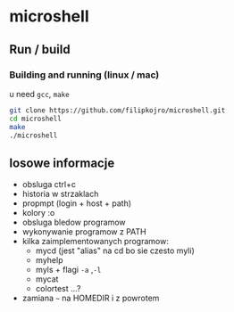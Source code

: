 # microshell

## Run / build

### Building and running (linux / mac)
u need `gcc`, `make`
```sh
git clone https://github.com/filipkojro/microshell.git
cd microshell
make
./microshell
```

## losowe informacje
- obsluga ctrl+c
- historia w strzaklach
- propmpt (login + host + path)
- kolory :o
- obsluga bledow programow
- wykonywanie programow z PATH
- kilka zaimplementowanych programow:
    - mycd (jest "alias" na cd bo sie czesto myli)
    - myhelp
    - myls  + flagi `-a` ,`-l`
    - mycat
    - colortest ...?
- zamiana `~` na HOMEDIR i z powrotem